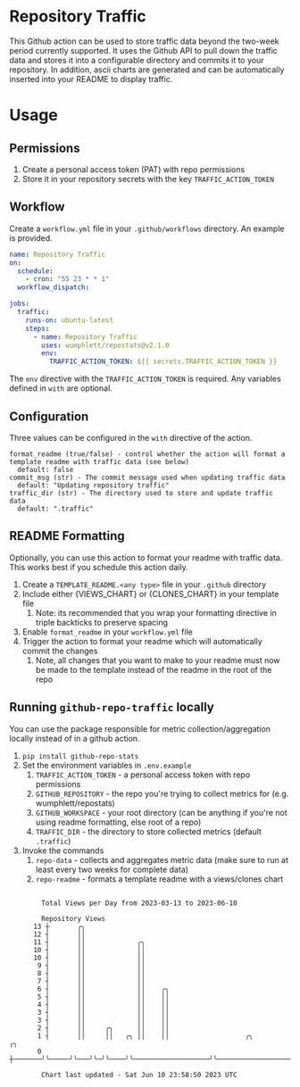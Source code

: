 # Repository Traffic

This Github action can be used to store traffic data beyond the two-week period currently supported.
It uses the Github API to pull down the traffic data and stores it into a configurable directory and commits it to your 
repository. In addition, ascii charts are generated and can be automatically inserted into your README to display traffic.

# Usage
## Permissions
1. Create a personal access token (PAT) with repo permissions
2. Store it in your repository secrets with the key `TRAFFIC_ACTION_TOKEN`

## Workflow
Create a `workflow.yml` file in your `.github/workflows` directory. An example is provided.

```yaml
name: Repository Traffic
on:
  schedule:
    - cron: "55 23 * * 1"
  workflow_dispatch:

jobs:
  traffic:
    runs-on: ubuntu-latest
    steps:
      - name: Repository Traffic
        uses: wumphlett/repostats@v2.1.0
        env:
          TRAFFIC_ACTION_TOKEN: ${{ secrets.TRAFFIC_ACTION_TOKEN }}
```
The `env` directive with the `TRAFFIC_ACTION_TOKEN` is required. Any variables defined in `with` are optional.

## Configuration
Three values can be configured in the `with` directive of the action.
```
format_readme (true/false) - control whether the action will format a template readme with traffic data (see below)
  default: false
commit_msg (str) - The commit message used when updating traffic data
  default: "Updating repository traffic"
traffic_dir (str) - The directory used to store and update traffic data
  default: ".traffic"
```

## README Formatting
Optionally, you can use this action to format your readme with traffic data. This works best if you schedule this action
daily.

1. Create a `TEMPLATE_README.<any type>` file in your `.github` directory
2. Include either {VIEWS_CHART} or {CLONES_CHART} in your template file
   1. Note: its recommended that you wrap your formatting directive in triple backticks to preserve spacing
3. Enable `format_readme` in your `workflow.yml` file
4. Trigger the action to format your readme which will automatically commit the changes
   1. Note, all changes that you want to make to your readme must now be made to the template instead of the readme in the root of the repo

## Running `github-repo-traffic` locally
You can use the package responsible for metric collection/aggregation locally instead of in a github action.

1. `pip install github-repo-stats`
2. Set the environment variables in `.env.example`
   1. `TRAFFIC_ACTION_TOKEN` - a personal access token with repo permissions
   2. `GITHUB_REPOSITORY` - the repo you're trying to collect metrics for (e.g. wumphlett/repostats)
   3. `GITHUB_WORKSPACE` - your root directory (can be anything if you're not using readme formatting, else root of a repo)
   4. `TRAFFIC_DIR` - the directory to store collected metrics (default `.traffic`)
3. Invoke the commands
   1. `repo-data` - collects and aggregates metric data (make sure to run at least every two weeks for complete data)
   2. `repo-readme` - formats a template readme with a views/clones chart

```

        Total Views per Day from 2023-03-13 to 2023-06-10

        Repository Views
      13 ┼       ╭╮
      12 ┤       ││
      11 ┤       ││             ╭╮
      10 ┤       ││             ││
      10 ┤       ││             ││
       9 ┤       ││             ││
       8 ┤       ││             ││
       7 ┤       ││             ││
       6 ┤       ││             ││    ╭╮
       5 ┤       ││             ││    ││
       4 ┤       ││             ││    ││
       3 ┤       ││             ││    ││
       3 ┤       ││             ││    ││
       2 ┤       ││     ╭╮      ││    ││
       1 ┤       ││     ││   ╭╮ ││    ││                   ╭╮                          ╭╮
       0 ┼───────╯╰─────╯╰───╯╰─╯╰────╯╰───────────────────╯╰──────────────────────────╯╰──────────

        Chart last updated - Sat Jun 10 23:58:50 2023 UTC
        
```
